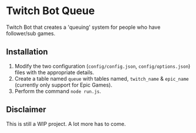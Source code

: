 # Twitch Bot Queue
Twitch Bot that creates a 'queuing' system for people who have follower/sub games.

## Installation
1. Modify the two configuration (`config/config.json`, `config/options.json`) files with the appropriate details.
2. Create a table named `queue` with tables named, `twitch_name` & `epic_name` (currently only support for Epic Games).
3. Perform the command `node run.js`.

## Disclaimer
This is still a WIP project. A lot more has to come.